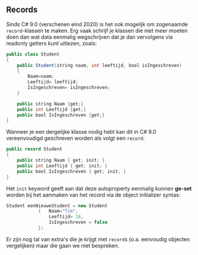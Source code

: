 ## Records

Sinds C# 9.0 (verschenen eind 2020) is het ook mogelijk om zogenaamde ``record``-klassen te maken. Erg vaak schrijf je klassen die niet meer moeten doen dan wat data eenmalig wegschrijven dat je dan vervolgens via readonly getters kunt uitlezen, zoals:

```java
public class Student
{
    public Student(string naam, int leeftijd, bool isIngeschreven)
    {
        Naam=naam;
        Leeftijd= leeftijd;
        IsIngeschreven= isIngeschreven;
    }

    public string Naam {get;}
    public int Leeftijd {get;}
    public bool IsIngeschreven {get;}
}
```

Wanneer je een dergelijke klasse nodig hebt kan dit in C# 9.0 vereenvoudigd geschreven worden als volgt een ``record``:

```java
public record Student
{
    public string Naam { get; init; }
    public int Leeftijd { get; init; }
    public bool IsIngeschreven { get; init; }
}
```

Het ``init`` keyword geeft aan dat deze autoproperty eenmalig kunnen **ge-set** worden bij het aanmaken van het record via de object initializer syntax:

```java
Student eenNieuweStudent = new Student 
            {   Naam="Tim", 
                Leeftijd= 18,   
                IsIngeschreven = false
            };
```

Er zijn nog tal van extra's die je krijgt met ``record``s (o.a. eenvoudig objecten vergelijken) maar die gaan we niet bespreken. 